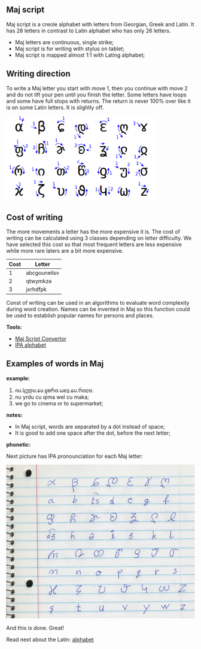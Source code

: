 ## Maj script

Maj script is a creole alphabet with letters from Georgian, Greek and Latin. It has 28 letters in contrast to Latin alphabet who has only 26 letters. 

* Maj letters are continuous, single strike;
* Maj script is for writing with stylus on tablet;
* Maj script is mapped almost 1:1 with Lating alphabet;

## Writing direction

To write a Maj letter you start with move 1, then you continue with move 2 and do not lift your pen until you finish the letter. Some letters have loops and some have full stops with returns. The return is never 100% over like it is on some Latin letters. It is slightly off.

<img src="maj-script.png" alt="Maj Script" width="400"></img>

## Cost of writing

The more movements a letter has the more expensive it is. The cost of writing can be calculated using 3 classes depending on letter difficulty. We have selected this cost so that most frequent letters are less expensive while more rare laters are a bit more expensive.

Cost |  Letter
-----|----------------------------
  1  |abcgouneilsv
  2  |qtwymkzə
  3  |jxrhdfpk

Const of writing can be used in an algorithms to evaluate word complexity during word creation. Names can be invented in Maj so this function could be used to establish popular names for persons and places.

**Tools:**  
  
* [Maj Script Convertor](https://lingojam.com/MajScript)
* [IPA alphabet](http://www.internationalphoneticalphabet.org/ipa-sounds/ipa-chart-with-sounds/)

## Examples of words in Maj

**example:**

1. იυ.կუდυ.ɕυ.ƍʚრα.ωɛჲ.ɕυ.რαჺα.
1. nu yrdu cu qima wel cu maka;
1. we go to cinema or to supermarket;

**notes:**

* In Maj script, words are separated by a dot instead of space; 
* It is good to add one space after the dot, before the next letter;

**phonetic:**

Next picture has IPA pronounciation for each Maj letter:

<img src="alphabet.jpg" alt="Maj Alphabet" width="600"></img>

And this is done. Great!

Read next about the Latin: [alphabet](alphabet.md)

